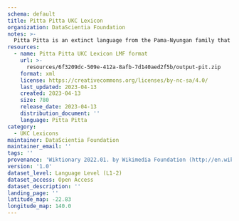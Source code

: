 ```yaml
---
schema: default
title: Pitta Pitta UKC Lexicon
organization: DataScientia Foundation
notes: >-
  Pitta Pitta is an extinct language from the Pama-Nyungan family that used to be spoken in Australia. The UKC Lexicon of Pitta Pitta is represented as a lexico-semantic network. It consists of words, word senses, synsets, as well as sense-level and synset-level relationships
resources:
  - name: Pitta Pitta UKC Lexicon LMF format
    url: >-
      resources/6f3209dc-509e-412a-8afb-7d140aed2f5b/output-pit.zip
    format: xml
    license: https://creativecommons.org/licenses/by-nc-sa/4.0/
    last_updated: 2023-04-13
    created: 2023-04-13
    size: 780
    release_date: 2023-04-13
    distribution_document: ''
    language: Pitta Pitta
category:
  - UKC Lexicons
maintainer: DataScientia Foundation
maintainer_email: ''
tags: ''
provenance: 'Wiktionary 2022.01. by Wikimedia Foundation (http://en.wiktionary.org); Princeton WordNet 2.1 by Princeton University (https://wordnet.princeton.edu)'
version: '1.0'
dataset_level: Language Level (L1-2)
dataset_access: Open Access
dataset_description: ''
landing_page: ''
latitude_map: -22.83
longitude_map: 140.0
---
```

